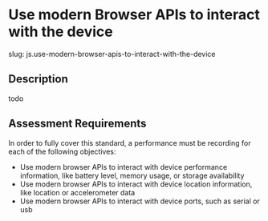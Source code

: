 
# Use modern Browser APIs to interact with the device

slug: js.use-modern-browser-apis-to-interact-with-the-device

## Description
todo

## Assessment Requirements
In order to fully cover this standard, a performance must be recording for each of the following objectives:

- Use modern browser APIs to interact with device performance information, like battery level, memory usage, or storage availability
- Use modern browser APIs to interact with device location information, like location or accelerometer data
- Use modern browser APIs to interact with device ports, such as serial or usb

          
